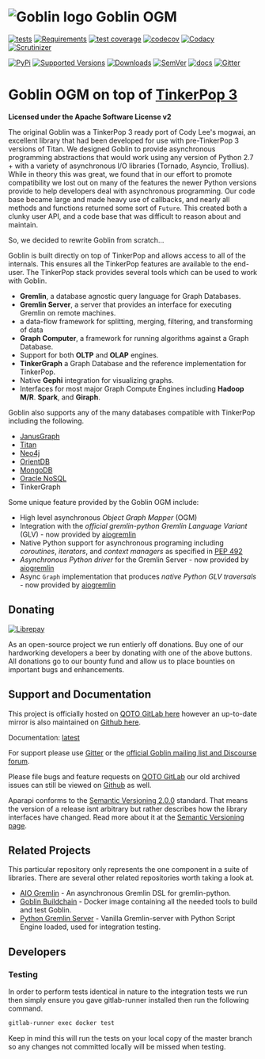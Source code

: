 # ![Goblin logo](https://git.qoto.org/goblin-ogm/goblin/uploads/bb8f7349fdb9aa2a7a244e4c95b380a7/goblin-logo.png)  Goblin OGM


[![tests](http://git.qoto.org/goblin-ogm/goblin/badges/master/pipeline.svg)](http://git.qoto.org/goblin-ogm/goblin/commits/master)
[![Requirements](https://requires.io/github/goblin-ogm/goblin/requirements.svg?branch=master)](https://requires.io/github/goblin-ogm/goblin/requirements/?branch=master)
[![test coverage](http://git.qoto.org/goblin-ogm/goblin/badges/master/coverage.svg)](http://git.qoto.org/goblin-ogm/goblin/commits/master)
[![codecov](https://codecov.io/gh/goblin-ogm/goblin/branch/master/graph/badge.svg)](https://codecov.io/gh/goblin-ogm/goblin)
[![Codacy](https://api.codacy.com/project/badge/Grade/7d7e40a92482485c851e303cfbf5eb39)](https://www.codacy.com/gh/goblin-ogm/goblin)
[![Scrutinizer](https://img.shields.io/scrutinizer/quality/g/goblin-ogm/goblin/master.svg?style=flat)](https://scrutinizer-ci.com/g/goblin-ogm/goblin)

[![PyPi](https://img.shields.io/pypi/v/goblin.svg?style=flat)](https://pypi.python.org/pypi/goblin)
[![Supported Versions](https://img.shields.io/pypi/pyversions/goblin.svg?style=flat)](https://pypi.python.org/pypi/goblin)
[![Downloads](https://img.shields.io/pypi/dm/goblin.svg?style=flat)](https://pypi.python.org/pypi/goblin)
[![SemVer](https://img.shields.io/badge/SemVer-v2.0.0-green)](https://semver.org/spec/v2.0.0.html)
[![docs](https://readthedocs.org/projects/goblin/badge/?version=latest)](https://goblin.readthedocs.io/en/latest/)
[![Gitter](https://badges.gitter.im/goblin-ogm/goblin.svg)](https://gitter.im/goblin-ogm/goblin)

# Goblin OGM on top of [TinkerPop 3](http://tinkerpop.apache.org/)


**Licensed under the Apache Software License v2**

The original Goblin was a TinkerPop 3 ready port of Cody Lee's mogwai, an excellent library that had been developed for use with pre-TinkerPop 3 versions of Titan. We designed Goblin to provide asynchronous programming abstractions that would work using any version of Python 2.7 + with a variety of asynchronous I/O libraries (Tornado, Asyncio, Trollius). While in theory this was great, we found that in our effort to promote compatibility we lost out on many of the features the newer Python versions provide to help developers deal with asynchronous programming. Our code base became large and made heavy use of callbacks, and nearly all methods and functions returned some sort of `Future`. This created both a clunky user API, and a code base that was difficult to reason about and maintain.

So, we decided to rewrite Goblin from scratch...

Goblin is built directly on top of TinkerPop and allows access to all of the internals. This ensures all the
TinkerPop features are available to the end-user. The TinkerPop stack provides several tools which can be used to work
with Goblin.

* **Gremlin**, a database agnostic query language for Graph Databases.
* **Gremlin Server**, a server that provides an interface for executing Gremlin on remote machines.
* a data-flow framework for splitting, merging, filtering, and transforming of data
* **Graph Computer**, a framework for running algorithms against a Graph Database.
* Support for both **OLTP** and **OLAP** engines.
* **TinkerGraph** a Graph Database and the reference implementation for TinkerPop.
* Native **Gephi** integration for visualizing graphs.
* Interfaces for most major Graph Compute Engines including **Hadoop M/R**. **Spark**, and **Giraph**.

Goblin also supports any of the many databases compatible with TinkerPop including the following.

 * [JanusGraph](http://janusgraph.org/)
 * [Titan](http://thinkaurelius.github.io/titan/)
 * [Neo4j](http://neo4j.com)
 * [OrientDB](http://www.orientechnologies.com/orientdb/)
 * [MongoDB](http://www.mongodb.org)
 * [Oracle NoSQL](http://www.oracle.com/us/products/database/nosql/overview/index.html)
 * TinkerGraph

 Some unique feature provided by the Goblin OGM include:

* High level asynchronous *Object Graph Mapper* (OGM)
* Integration with the *official gremlin-python Gremlin Language Variant* (GLV) - now provided by [aiogremlin](http://git.qoto.org/goblin-ogm/aiogremlin)
* Native Python support for asynchronous programing including *coroutines*, *iterators*, and *context managers* as specified in [PEP 492](https://www.python.org/dev/peps/pep-0492/)
* *Asynchronous Python driver* for the Gremlin Server - now provided by [aiogremlin](http://aiogremlin.readthedocs.io/en/latest/)
* Async `Graph` implementation that produces *native Python GLV traversals* - now provided by [aiogremlin](http://aiogremlin.readthedocs.io/en/latest/)

## Donating

[![Librepay](http://img.shields.io/liberapay/receives/goblin-ogm.svg?logo=liberapay)](https://liberapay.com/goblin-ogm/donate)

As an open-source project we run entierly off donations. Buy one of our hardworking developers a beer by donating with one of the above buttons. All donations go to our bounty fund and allow us to place bounties on important bugs and enhancements.

## Support and Documentation

This project is officially hosted on [QOTO GitLab here](https://git.qoto.org/goblin-ogm/goblin) however an up-to-date mirror is also maintained on [Github here](https://github.com/goblin-ogm/goblin).

Documentation: [latest](http://goblin-ogm.qoto.io/goblin)

For support please use [Gitter](https://gitter.im/goblin-ogm/goblin) or the [official Goblin mailing list and Discourse forum](https://discourse.qoto.org/c/PROJ/GOB).

Please file bugs and feature requests on [QOTO GitLab](https://git.qoto.org/goblin-ogm/goblin/issues) our old archived issues can still be viewed on [Github](https://github.com/davebshow/goblin/issues) as well.

Aparapi conforms to the [Semantic Versioning 2.0.0](http://semver.org/spec/v2.0.0.html) standard. That means the version of a release isnt arbitrary but rather describes how the library interfaces have changed. Read more about it at the [Semantic Versioning page](http://semver.org/spec/v2.0.0.html).

## Related Projects

This particular repository only represents the one component in a suite of libraries. There are several other related repositories worth taking a look at.

* [AIO Gremlin](https://git.qoto.org/goblin-ogm/aiogremlin) - An asynchronous Gremlin DSL for gremlin-python.
* [Goblin Buildchain](https://git.qoto.org/goblin-ogm/goblin-buildchain) - Docker image containing all the needed tools to build and test Goblin.
* [Python Gremlin Server](https://git.qoto.org/goblin-ogm/gremlin-server-python) - Vanilla Gremlin-server with Python Script Engine loaded, used for integration testing.

## Developers

### Testing

In order to perform tests identical in nature to the integration tests we run then simply ensure you gave gitlab-runner installed then run the following command.

```bash
gitlab-runner exec docker test
```

Keep in mind this will run the tests on your local copy of the master branch so any changes not committed locally will be missed when testing.

